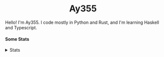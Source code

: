 <h1 align="center"><b>Ay355</b></h1>


Hello! I'm Ay355. I code mostly in Python and Rust, and I'm learning Haskell and Typescript.


#### Some Stats


<details>
<summary>Stats</summary>
<br>
 
<a href="https://github.com/Ay-355">
 <img align="center" src="https://github-readme-stats.vercel.app/api?username=Ay-355&theme=tokyonight&show_icons=true&count_private=true&hide_border=true" />
</a><a href="https://github.com/Ay-355">
  <img align="center" src="https://github-readme-stats.vercel.app/api/top-langs/?username=Ay-355&hide=toml,yaml,cmake&layout=compact&langs_count=8&theme=tokyonight&hide_border=true" />
</a>

 
&nbsp; <!-- Space character to put some space between the different stat types. -->

 
<!--START_SECTION:waka-->
![Code Time](http://img.shields.io/badge/Code%20Time-269%20hrs%2059%20mins-blue)

**🐱 My GitHub Data** 

> 🏆 107 Contributions in the Year 2022
 > 
> 📦 1.3 kB Used in GitHub's Storage 
 > 
> 🚫 Not Opted to Hire
 > 
> 📜 11 Public Repositories 
 > 
> 🔑 3 Private Repositories  
 > 
**I'm a Night 🦉** 

```text
🌞 Morning    20 commits     ██░░░░░░░░░░░░░░░░░░░░░░░   8.03% 
🌆 Daytime    96 commits     █████████░░░░░░░░░░░░░░░░   38.55% 
🌃 Evening    126 commits    ████████████░░░░░░░░░░░░░   50.6% 
🌙 Night      7 commits      ░░░░░░░░░░░░░░░░░░░░░░░░░   2.81%

```
📅 **I'm Most Productive on Monday** 

```text
Monday       53 commits     █████░░░░░░░░░░░░░░░░░░░░   21.29% 
Tuesday      41 commits     ████░░░░░░░░░░░░░░░░░░░░░   16.47% 
Wednesday    34 commits     ███░░░░░░░░░░░░░░░░░░░░░░   13.65% 
Thursday     31 commits     ███░░░░░░░░░░░░░░░░░░░░░░   12.45% 
Friday       30 commits     ███░░░░░░░░░░░░░░░░░░░░░░   12.05% 
Saturday     32 commits     ███░░░░░░░░░░░░░░░░░░░░░░   12.85% 
Sunday       28 commits     ██░░░░░░░░░░░░░░░░░░░░░░░   11.24%

```


📊 **This Week I Spent My Time On** 

```text
💬 Programming Languages: 
No Activity Tracked This Week

🔥 Editors: 
No Activity Tracked This Week

🐱‍💻 Projects: 
No Activity Tracked This Week

💻 Operating System: 
No Activity Tracked This Week

```

**I Mostly Code in Python** 

```text
Python                   8 repos             ██████████████████░░░░░░░   72.73% 
HTML                     1 repo              ██░░░░░░░░░░░░░░░░░░░░░░░   9.09% 
C++                      1 repo              ██░░░░░░░░░░░░░░░░░░░░░░░   9.09% 
Rust                     1 repo              ██░░░░░░░░░░░░░░░░░░░░░░░   9.09%

```



 Last Updated on 02/10/2022 13:13:03 UTC
<!--END_SECTION:waka-->
</details>
